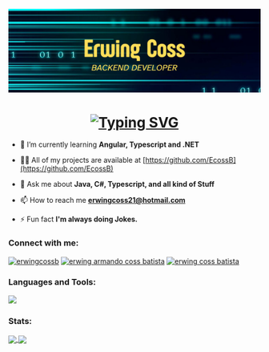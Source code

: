 
![banner](banner3.png)


<h1 align="center">
<a href="https://git.io/typing-svg">
  <img src="https://readme-typing-svg.demolab.com/?font=Fira+Code&pause=1000&random=false&width=435&lines=Hi+%F0%9F%91%8B%2C+I%27m+Erwing+Coss!;A+passionate+Full-Stack+Developer!" alt="Typing SVG" />
</a>
</h1>

- 🌱 I’m currently learning **Angular, Typescript and .NET**

- 👨‍💻 All of my projects are available at [https://github.com/EcossB](https://github.com/EcossB)

- 💬 Ask me about **Java, C#, Typescript, and all kind of Stuff**

- 📫 How to reach me **erwingcoss21@hotmail.com**

- ⚡ Fun fact **I'm always doing Jokes.**

<h3 align="left">Connect with me:</h3>
<p align="left">
<a href="https://twitter.com/erwingcossb" target="blank"><img align="center" src="https://raw.githubusercontent.com/rahuldkjain/github-profile-readme-generator/master/src/images/icons/Social/twitter.svg" alt="erwingcossb" height="30" width="40" /></a>
<a href="https://www.linkedin.com/in/erwing-armando-coss-batista-602366234" target="blank"><img align="center" src="https://raw.githubusercontent.com/rahuldkjain/github-profile-readme-generator/master/src/images/icons/Social/linked-in-alt.svg" alt="erwing armando coss batista" height="30" width="40" /></a>
<a href="https://instagram.com/erwing coss batista" target="blank"><img align="center" src="https://raw.githubusercontent.com/rahuldkjain/github-profile-readme-generator/master/src/images/icons/Social/instagram.svg" alt="erwing coss batista" height="30" width="40" /></a>
</p>

<h3 align="left">Languages and Tools:</h3>

<p align="left">
  <a href="https://skillicons.dev">
    <img src="https://skillicons.dev/icons?i=java,spring,py,django,cs,dotnet,mysql,html,css,bootstrap,angular,ts,js,idea,eclipse,vscode,visualstudio,git,postman,docker" />
  </a>
</p>

<h3 align="left">Stats:</h3>

<a href="https://github.com/anuraghazra/github-readme-stats">
  <img height=200 align="center" src="https://github-readme-stats.vercel.app/api?username=EcossB&show_icons=true&theme=transparent" />
</a>
<a href="https://github.com/anuraghazra/convoychat">
  <img height=200 align="center" src="https://github-readme-stats.vercel.app/api/top-langs?username=EcossB&layout=compact&langs_count=5&card_width=320&hide=dart,html,css,javascript,TSQL,CMake" />
</a>

